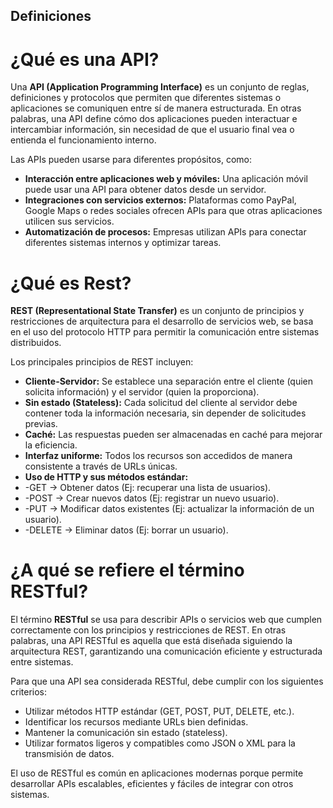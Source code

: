 ## Definiciones 

# ¿Qué es una API?
Una **API (Application Programming Interface)** es un conjunto de reglas, definiciones y protocolos que permiten que diferentes sistemas o aplicaciones se comuniquen entre sí de manera estructurada. En otras palabras, una API define cómo dos aplicaciones pueden interactuar e intercambiar información, sin necesidad de que el usuario final vea o entienda el funcionamiento interno.

Las APIs pueden usarse para diferentes propósitos, como:
- **Interacción entre aplicaciones web y móviles:** Una aplicación móvil puede usar una API para obtener datos desde un servidor.
- **Integraciones con servicios externos:** Plataformas como PayPal, Google Maps o redes sociales ofrecen APIs para que otras aplicaciones utilicen sus servicios.
- **Automatización de procesos:** Empresas utilizan APIs para conectar diferentes sistemas internos y optimizar tareas.

# ¿Qué es Rest?
**REST (Representational State Transfer)** es un conjunto de principios y restricciones de arquitectura para el desarrollo de servicios web, se basa en el uso del protocolo HTTP para permitir la comunicación entre sistemas distribuidos.

Los principales principios de REST incluyen:
- **Cliente-Servidor:** Se establece una separación entre el cliente (quien solicita información) y el servidor (quien la proporciona).
- **Sin estado (Stateless):** Cada solicitud del cliente al servidor debe contener toda la información necesaria, sin depender de solicitudes previas.
- **Caché:** Las respuestas pueden ser almacenadas en caché para mejorar la eficiencia.
- **Interfaz uniforme:** Todos los recursos son accedidos de manera consistente a través de URLs únicas.
- **Uso de HTTP y sus métodos estándar:**
- -GET → Obtener datos (Ej: recuperar una lista de usuarios).
- -POST → Crear nuevos datos (Ej: registrar un nuevo usuario).
- -PUT → Modificar datos existentes (Ej: actualizar la información de un usuario).
- -DELETE → Eliminar datos (Ej: borrar un usuario).

# ¿A qué se refiere el término RESTful?
El término **RESTful** se usa para describir APIs o servicios web que cumplen correctamente con los principios y restricciones de REST. En otras palabras, una API RESTful es aquella que está diseñada siguiendo la arquitectura REST, garantizando una comunicación eficiente y estructurada entre sistemas.

Para que una API sea considerada RESTful, debe cumplir con los siguientes criterios:

- Utilizar métodos HTTP estándar (GET, POST, PUT, DELETE, etc.).
- Identificar los recursos mediante URLs bien definidas.
- Mantener la comunicación sin estado (stateless).
- Utilizar formatos ligeros y compatibles como JSON o XML para la transmisión de datos.

El uso de RESTful es común en aplicaciones modernas porque permite desarrollar APIs escalables, eficientes y fáciles de integrar con otros sistemas.